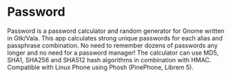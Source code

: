 # Password

Password is a password calculator and random generator for Gnome written in Gtk/Vala.
This app calculates strong unique passwords for each alias and passphrase combination.
No need to remember dozens of passwords any longer and no need for a password manager!
The calculator can use MD5, SHA1, SHA256 and SHA512 hash algorithms in combination with HMAC.
Compatible with Linux Phone using Phosh (PinePhone, Librem 5).
